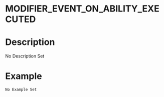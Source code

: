 # MODIFIER_EVENT_ON_ABILITY_EXECUTED
# Description
No Description Set
# Example
```No Example Set```